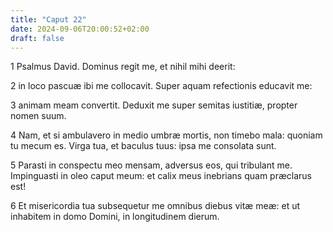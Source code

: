 ```yaml
---
title: "Caput 22"
date: 2024-09-06T20:00:52+02:00
draft: false
---
```



1 Psalmus David. Dominus regit me, et nihil mihi deerit:

2 in loco pascuæ ibi me collocavit. Super aquam refectionis educavit me:

3 animam meam convertit. Deduxit me super semitas iustitiæ, propter nomen suum.

4 Nam, et si ambulavero in medio umbræ mortis, non timebo mala: quoniam tu mecum es. Virga tua, et baculus tuus: ipsa me consolata sunt.

5 Parasti in conspectu meo mensam, adversus eos, qui tribulant me. Impinguasti in oleo caput meum: et calix meus inebrians quam præclarus est!

6 Et misericordia tua subsequetur me omnibus diebus vitæ meæ: et ut inhabitem in domo Domini, in longitudinem dierum.

